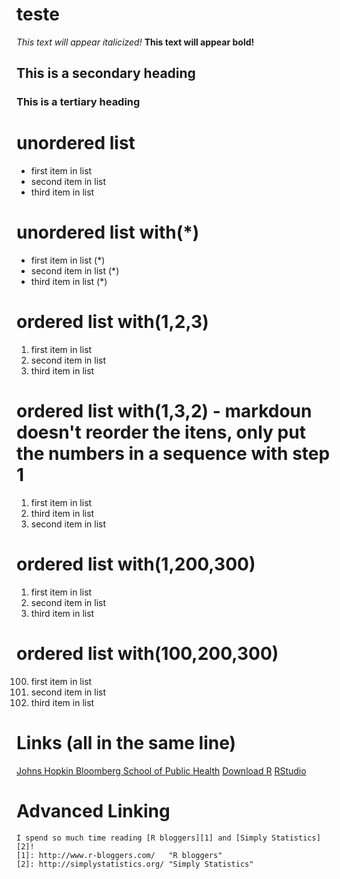 # teste

*This text will appear italicized!*
**This text will appear bold!**

## This is a secondary heading
### This is a tertiary heading

# unordered list
- first item in list
- second item in list
- third item in list

# unordered list with(*)
* first item in list (*)
* second item in list (*)
* third item in list (*)

# ordered list with(1,2,3)
1. first item in list
2. second item in list
3. third item in list

# ordered list with(1,3,2) - markdoun doesn't reorder the itens, only put the numbers in a sequence with step 1
1. first item in list
3. third item in list
2. second item in list

# ordered list with(1,200,300)
1. first item in list
200. second item in list
300. third item in list

# ordered list with(100,200,300)
100. first item in list
200. second item in list
300. third item in list


# Links (all in the same line)
[Johns Hopkin Bloomberg School of Public Health](http://www.jhsph.edu/)
[Download R](http://www.r-project.org/)
[RStudio](http://www.rstudio.com/)

# Advanced Linking

    I spend so much time reading [R bloggers][1] and [Simply Statistics][2]!  
    [1]: http://www.r-bloggers.com/   "R bloggers"  
    [2]: http://simplystatistics.org/ "Simply Statistics"

